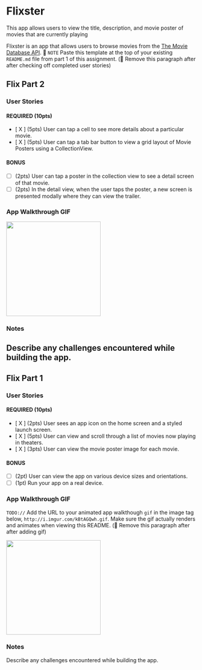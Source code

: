 # Flixster
This app allows users to view the title, description, and movie poster of movies that are currently playing

Flixster is an app that allows users to browse movies from the [The Movie Database API](http://docs.themoviedb.apiary.io/#).
📝 `NOTE` Paste this template at the top of your existing `README.md` file from part 1 of this assignment. (🚫 Remove this paragraph after after checking off completed user stories)

## Flix Part 2

### User Stories

#### REQUIRED (10pts)
- [ X ] (5pts) User can tap a cell to see more details about a particular movie.
- [ X ] (5pts) User can tap a tab bar button to view a grid layout of Movie Posters using a CollectionView.

#### BONUS
- [ ] (2pts) User can tap a poster in the collection view to see a detail screen of that movie.
- [ ] (2pts) In the detail view, when the user taps the poster, a new screen is presented modally where they can view the trailer.

### App Walkthrough GIF

<img src="https://i.imgur.com/zORlaSZ.gif" width=250><br>

### Notes
Describe any challenges encountered while building the app.
---

## Flix Part 1

### User Stories

#### REQUIRED (10pts)
- [ X ] (2pts) User sees an app icon on the home screen and a styled launch screen.
- [ X ] (5pts) User can view and scroll through a list of movies now playing in theaters.
- [ X ] (3pts) User can view the movie poster image for each movie.

#### BONUS
- [  ] (2pt) User can view the app on various device sizes and orientations.
- [  ] (1pt) Run your app on a real device.

### App Walkthrough GIF
`TODO://` Add the URL to your animated app walkthough `gif` in the image tag below, `http://i.imgur.com/kBtAGQwh.gif`. Make sure the gif actually renders and animates when viewing this README. (🚫 Remove this paragraph after after adding gif)

<img src="http://i.imgur.com/kBtAGQwh.gif" width=250><br>

### Notes
Describe any challenges encountered while building the app.

